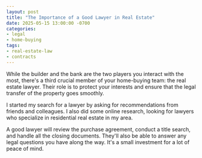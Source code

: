```yaml
---
layout: post
title: "The Importance of a Good Lawyer in Real Estate"
date: 2025-05-15 13:00:00 -0700
categories:
- legal
- home-buying
tags:
- real-estate-law
- contracts
---
```


While the builder and the bank are the two players you interact with the most, there's a third crucial member of your home-buying team: the real estate lawyer. Their role is to protect your interests and ensure that the legal transfer of the property goes smoothly.

I started my search for a lawyer by asking for recommendations from friends and colleagues. I also did some online research, looking for lawyers who specialize in residential real estate in my area.

A good lawyer will review the purchase agreement, conduct a title search, and handle all the closing documents. They'll also be able to answer any legal questions you have along the way. It's a small investment for a lot of peace of mind.
